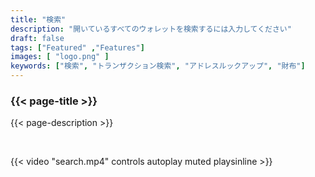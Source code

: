 ```yaml
---
title: "検索"
description: "開いているすべてのウォレットを検索するには入力してください"
draft: false
tags: ["Featured" ,"Features"]
images: [ "logo.png" ]
keywords: ["検索", "トランザクション検索", "アドレスルックアップ", "財布"]
---
```






### {{< page-title >}} 
{{< page-description >}} 

<br>



{{< video "search.mp4" controls  autoplay muted playsinline >}}